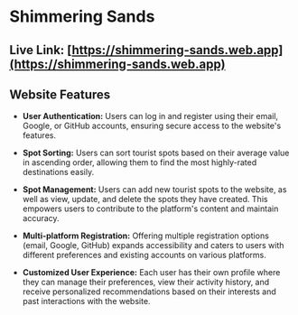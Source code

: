 # Shimmering Sands
## Live Link: [https://shimmering-sands.web.app](https://shimmering-sands.web.app)
## Website Features

- **User Authentication:** Users can log in and register using their email, Google, or GitHub accounts, ensuring secure access to the website's features.

- **Spot Sorting:** Users can sort tourist spots based on their average value in ascending order, allowing them to find the most highly-rated destinations easily.

- **Spot Management:** Users can add new tourist spots to the website, as well as view, update, and delete the spots they have created. This empowers users to contribute to the platform's content and maintain accuracy.

- **Multi-platform Registration:** Offering multiple registration options (email, Google, GitHub) expands accessibility and caters to users with different preferences and existing accounts on various platforms.

- **Customized User Experience:** Each user has their own profile where they can manage their preferences, view their activity history, and receive personalized recommendations based on their interests and past interactions with the website.
